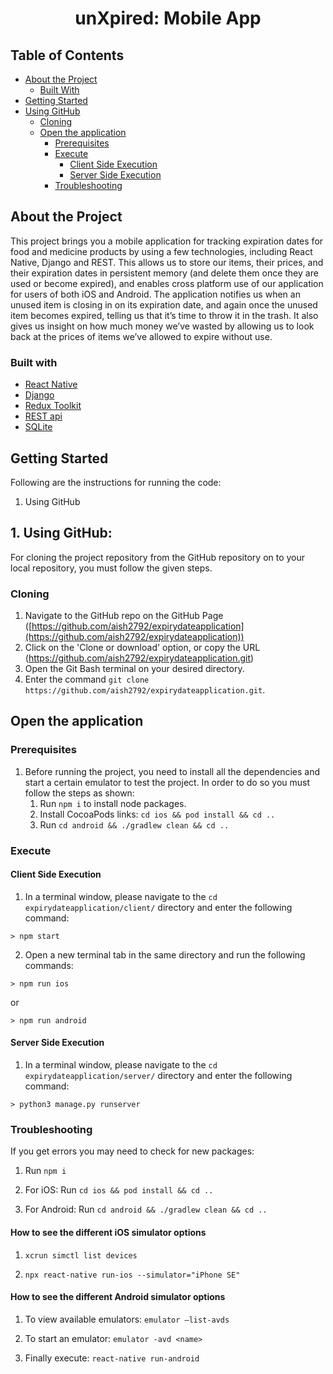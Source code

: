﻿ <h1 align="center">unXpired: Mobile App</h1>

## Table of Contents

* [About the Project](#about-the-project)
  * [Built With](#built-with)
* [Getting Started](#getting-started)
* [Using GitHub](#using-github)
	* [Cloning](#cloning)
	* [Open the application](#open-the-application)
		* [Prerequisites](#prerequisites)
		* [Execute](#execute)
			* [Client Side Execution](#client-side-execution)
			* [Server Side Execution](#server-side-execution)
		* [Troubleshooting](#troubleshooting)

## About the Project

This project brings you a mobile application for tracking expiration dates for food and medicine products by using a few technologies, including React Native, Django and REST. This allows us to store our items, their prices, and their expiration dates in persistent memory (and delete them once they are used or become expired), and enables cross platform use of our application for users of both iOS and Android. The application notifies us when an unused item is closing in on its expiration date, and again once the unused item becomes expired, telling us that it’s time to throw it in the trash. It also gives us insight on how much money we’ve wasted by allowing us to look back at the prices of items we’ve allowed to expire without use.

### Built with
* [React Native]([https://reactnative.dev/](https://reactnative.dev/))
* [Django]([https://www.djangoproject.com/](https://www.djangoproject.com/))
* [Redux Toolkit]([https://redux-toolkit.js.org/](https://redux-toolkit.js.org/))
* [REST api]([https://restfulapi.net/](https://restfulapi.net/))
* [SQLite]([https://www.sqlite.org/index.html](https://www.sqlite.org/index.html))

## Getting Started

Following are the instructions for running the code:

 1. Using GitHub

## 1.	Using GitHub:
For cloning the project repository from the GitHub repository on to your local repository, you must follow the given steps.

### Cloning 
 1. Navigate to the GitHub repo on the GitHub Page ([https://github.com/aish2792/expirydateapplication](https://github.com/aish2792/expirydateapplication))
 2. Click on the 'Clone or download' option, or copy the URL (https://github.com/aish2792/expirydateapplication.git)
 3. Open the Git Bash terminal on your desired directory.
 4. Enter the command `git clone https://github.com/aish2792/expirydateapplication.git`.

## Open the application

### Prerequisites
 1. Before running the project, you need to install all the dependencies and start a certain emulator to test the project. In order to do so you must follow the steps as shown:
	1.	Run `npm i` to install node packages.
	2.	Install CocoaPods links: `cd ios && pod install && cd ..`
	3.	Run `cd android && ./gradlew clean && cd ..`

### Execute
#### Client Side Execution
1.	In	a terminal window, please navigate to the `cd expirydateapplication/client/` directory and enter the following command:
```
> npm start
```
2.	Open a new terminal tab in the same directory and run the following commands:
```
> npm run ios
```
or
```
> npm run android
```
#### Server Side Execution
1.	In	a terminal window, please navigate to the `cd expirydateapplication/server/` directory and enter the following command:
```
> python3 manage.py runserver
```

### Troubleshooting
If you get errors you may need to check for new packages:

1.	Run `npm i`

2.	For iOS:
Run `cd ios && pod install && cd ..`

3.	For Android: 
  Run `cd android && ./gradlew clean && cd ..`

#### How to see the different iOS simulator options
1.	`xcrun simctl list devices`

2.	`npx react-native run-ios --simulator="iPhone SE"`

#### How to see the different Android simulator options
1.	To view available emulators: `emulator –list-avds`

2.	To start an emulator: `emulator -avd <name>`

3.	Finally execute: `react-native run-android`

